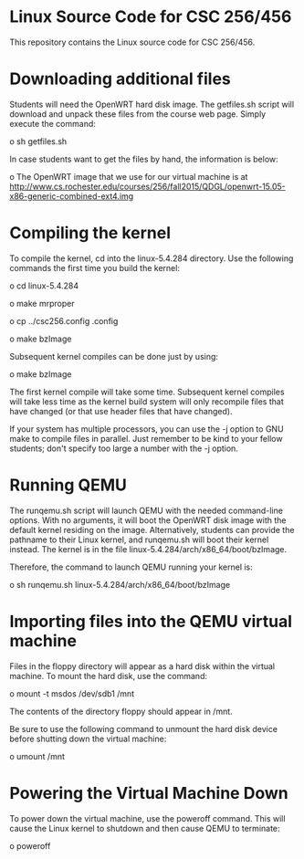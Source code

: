 # Linux Source Code for CSC 256/456

This repository contains the Linux source code for CSC 256/456.

# Downloading additional files

Students will need the OpenWRT hard disk image.  The getfiles.sh script will
download and unpack these files from the course web page.  Simply execute the command:

o sh getfiles.sh

In case students want to get the files by hand, the information is below:

o The OpenWRT image that we use for our virtual machine is at http://www.cs.rochester.edu/courses/256/fall2015/QDGL/openwrt-15.05-x86-generic-combined-ext4.img

# Compiling the kernel

To compile the kernel, cd into the linux-5.4.284 directory.  Use the following
commands the first time you build the kernel:

o cd linux-5.4.284

o make mrproper

o cp ../csc256.config .config

o make bzImage

Subsequent kernel compiles can be done just by using:

o make bzImage

The first kernel compile will take some time.  Subsequent kernel compiles will
take less time as the kernel build system will only recompile files that have
changed (or that use header files that have changed).

If your system has multiple processors, you can use the -j option to GNU make
to compile files in parallel.  Just remember to be kind to your fellow students;
don't specify too large a number with the -j option.

# Running QEMU

The runqemu.sh script will launch QEMU with the needed command-line options.
With no arguments, it will boot the OpenWRT disk image with the default kernel
residing on the image.  Alternatively, students can provide the pathname to
their Linux kernel, and runqemu.sh will boot their kernel instead.  The kernel
is in the file linux-5.4.284/arch/x86_64/boot/bzImage.

Therefore, the command to launch QEMU running your kernel is:

o sh runqemu.sh linux-5.4.284/arch/x86_64/boot/bzImage

# Importing files into the QEMU virtual machine

Files in the floppy directory will appear as a hard disk within the
virtual machine.  To mount the hard disk, use the command:

o mount -t msdos /dev/sdb1 /mnt

The contents of the directory floppy should appear in /mnt.

Be sure to use the following command to unmount the hard disk device before
shutting down the virtual machine:

o umount /mnt

# Powering the Virtual Machine Down

To power down the virtual machine, use the poweroff command.  This will cause
the Linux kernel to shutdown and then cause QEMU to terminate:

o poweroff
